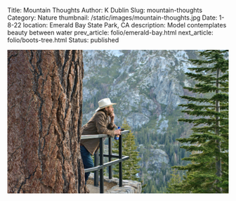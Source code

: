 Title: Mountain Thoughts
Author: K Dublin
Slug: mountain-thoughts
Category: Nature
thumbnail: /static/images/mountain-thoughts.jpg
Date: 1-8-22
location: Emerald Bay State Park, CA
description: Model contemplates beauty between water
prev_article: folio/emerald-bay.html
next_article: folio/boots-tree.html
Status: published

<img src="../static/images/mountain-thoughts.jpg" alt="Model contemplates beauty between water" width=1000px />
